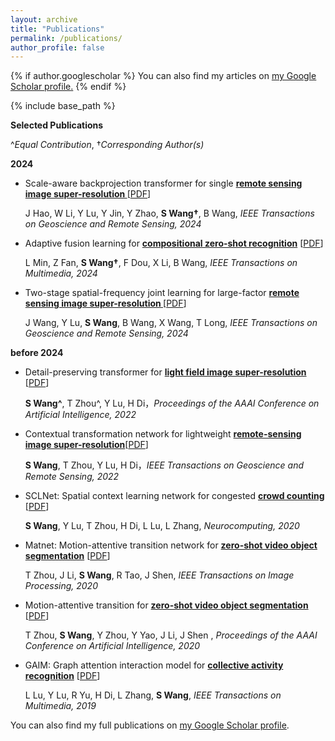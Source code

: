 ```yaml
---
layout: archive
title: "Publications"
permalink: /publications/
author_profile: false
---
```

{% if author.googlescholar %}
  You can also find my articles on <u><a href="{{author.googlescholar}}">my Google Scholar profile</a>.</u>
{% endif %}


{% include base_path %}


**Selected Publications**

^_Equal Contribution_, †_Corresponding Author(s)_

**2024**

* Scale-aware backprojection transformer for single **<u>remote sensing image super-resolution </u>** [[PDF](https://ieeexplore.ieee.org/abstract/document/10753509)]

  J Hao, W Li, Y Lu, Y Jin, Y Zhao, **S Wang†**, B Wang, _IEEE Transactions on Geoscience and Remote Sensing, 2024_ 
 

* Adaptive fusion learning for **<u>compositional zero-shot recognition</u>** [[PDF](https://ieeexplore.ieee.org/document/10814709)]
  
  L Min, Z Fan, **S Wang†**, F Dou, X Li, B Wang, _IEEE Transactions on Multimedia, 2024_ 

* Two-stage spatial-frequency joint learning for large-factor **<u> remote sensing image super-resolution </u>** [[PDF](https://ieeexplore.ieee.org/abstract/document/10411925)]

  J Wang, Y Lu, **S Wang**, B Wang, X Wang, T Long, _IEEE Transactions on Geoscience and Remote Sensing, 2024_ 
 
**before 2024**

* Detail-preserving transformer for **<u>light field image super-resolution</u>** [[PDF](https://ojs.aaai.org/index.php/AAAI/article/view/20153)]
  
  **S Wang^**, T Zhou^, Y Lu, H Di，_Proceedings of the AAAI Conference on Artificial Intelligence, 2022_

* Contextual transformation network for lightweight **<u>remote-sensing image super-resolution</u>**[[PDF](https://ieeexplore.ieee.org/abstract/document/9632567)]

  **S Wang**, T Zhou, Y Lu, H Di，_IEEE Transactions on Geoscience and Remote Sensing, 2022_

* SCLNet: Spatial context learning network for congested **<u>crowd counting</u>** [[PDF](https://www.sciencedirect.com/science/article/abs/pii/S0925231220307864)]
    
  **S Wang**, Y Lu, T Zhou, H Di, L Lu, L Zhang, _Neurocomputing, 2020_
* Matnet: Motion-attentive transition network for **<u>zero-shot video object segmentation</u>** [[PDF](https://ieeexplore.ieee.org/abstract/document/9165947)]

  T Zhou, J Li, **S Wang**, R Tao, J Shen, _IEEE Transactions on Image Processing, 2020_

* Motion-attentive transition for **<u>zero-shot video object segmentation</u>** [[PDF](https://ojs.aaai.org/index.php/AAAI/article/view/7008)]

  T Zhou, **S Wang**, Y Zhou, Y Yao, J Li, J Shen , _Proceedings of the AAAI Conference on Artificial Intelligence, 2020_

* GAIM: Graph attention interaction model for  **<u>collective activity recognition</u>** [[PDF](https://ieeexplore.ieee.org/abstract/document/8769904)]

  L Lu, Y Lu, R Yu, H Di, L Zhang, **S Wang**, _IEEE Transactions on Multimedia, 2019_

You can also find my full publications on [my Google Scholar profile](https://scholar.google.com/citations?user=XVAhrT4AAAAJ&hl=zh-CN).

